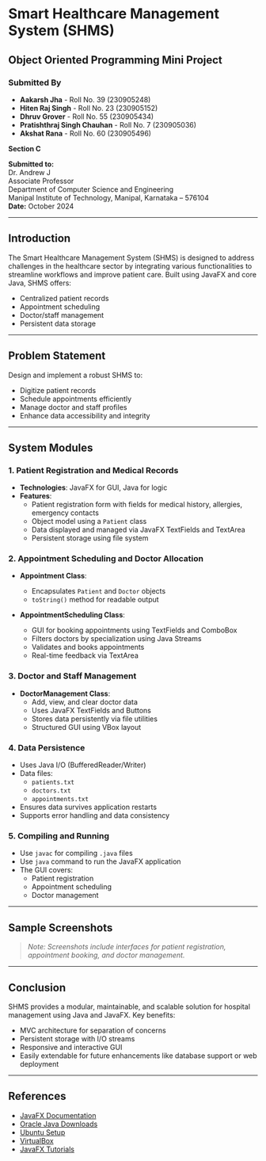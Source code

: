 # Smart Healthcare Management System (SHMS)

## Object Oriented Programming Mini Project

### Submitted By

- **Aakarsh Jha** - Roll No. 39 (230905248)  
- **Hiten Raj Singh** - Roll No. 23 (230905152)  
- **Dhruv Grover** - Roll No. 55 (230905434)  
- **Pratishthraj Singh Chauhan** - Roll No. 7 (230905036)  
- **Akshat Rana** - Roll No. 60 (230905496)  

**Section C**

**Submitted to:**  
Dr. Andrew J  
Associate Professor  
Department of Computer Science and Engineering  
Manipal Institute of Technology, Manipal, Karnataka – 576104  
**Date:** October 2024  

---

## Introduction

The Smart Healthcare Management System (SHMS) is designed to address challenges in the healthcare sector by integrating various functionalities to streamline workflows and improve patient care. Built using JavaFX and core Java, SHMS offers:

- Centralized patient records
- Appointment scheduling
- Doctor/staff management
- Persistent data storage

---

## Problem Statement

Design and implement a robust SHMS to:
- Digitize patient records
- Schedule appointments efficiently
- Manage doctor and staff profiles
- Enhance data accessibility and integrity

---

## System Modules

### 1. Patient Registration and Medical Records

- **Technologies**: JavaFX for GUI, Java for logic
- **Features**:
  - Patient registration form with fields for medical history, allergies, emergency contacts
  - Object model using a `Patient` class
  - Data displayed and managed via JavaFX TextFields and TextArea
  - Persistent storage using file system

### 2. Appointment Scheduling and Doctor Allocation

- **Appointment Class**:
  - Encapsulates `Patient` and `Doctor` objects
  - `toString()` method for readable output

- **AppointmentScheduling Class**:
  - GUI for booking appointments using TextFields and ComboBox
  - Filters doctors by specialization using Java Streams
  - Validates and books appointments
  - Real-time feedback via TextArea

### 3. Doctor and Staff Management

- **DoctorManagement Class**:
  - Add, view, and clear doctor data
  - Uses JavaFX TextFields and Buttons
  - Stores data persistently via file utilities
  - Structured GUI using VBox layout

### 4. Data Persistence

- Uses Java I/O (BufferedReader/Writer)
- Data files:
  - `patients.txt`
  - `doctors.txt`
  - `appointments.txt`
- Ensures data survives application restarts
- Supports error handling and data consistency

### 5. Compiling and Running

- Use `javac` for compiling `.java` files
- Use `java` command to run the JavaFX application
- The GUI covers:
  - Patient registration
  - Appointment scheduling
  - Doctor management

---

## Sample Screenshots

> _Note: Screenshots include interfaces for patient registration, appointment booking, and doctor management._

---

## Conclusion

SHMS provides a modular, maintainable, and scalable solution for hospital management using Java and JavaFX. Key benefits:

- MVC architecture for separation of concerns
- Persistent storage with I/O streams
- Responsive and interactive GUI
- Easily extendable for future enhancements like database support or web deployment

---

## References

- [JavaFX Documentation](https://openjfx.io/)
- [Oracle Java Downloads](https://www.oracle.com/in/java/technologies/downloads/)
- [Ubuntu Setup](https://ubuntu.com/download/desktop)
- [VirtualBox](https://www.virtualbox.org/wiki/Downloads)
- [JavaFX Tutorials](https://www.youtube.com/playlist?list=PLZPZq0r_RZOM-8vJA3NQFZB7JroDcMwev)
